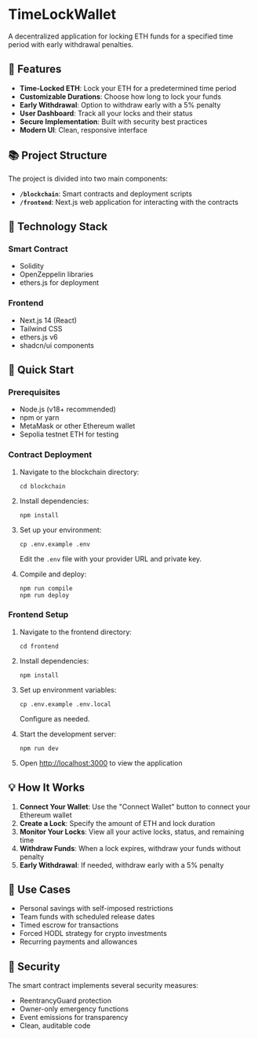 # TimeLockWallet

A decentralized application for locking ETH funds for a specified time period with early withdrawal penalties.

## 🌟 Features

- **Time-Locked ETH**: Lock your ETH for a predetermined time period
- **Customizable Durations**: Choose how long to lock your funds
- **Early Withdrawal**: Option to withdraw early with a 5% penalty
- **User Dashboard**: Track all your locks and their status
- **Secure Implementation**: Built with security best practices
- **Modern UI**: Clean, responsive interface

## 📚 Project Structure

The project is divided into two main components:

- **`/blockchain`**: Smart contracts and deployment scripts
- **`/frontend`**: Next.js web application for interacting with the contracts

## 🔧 Technology Stack

### Smart Contract
- Solidity
- OpenZeppelin libraries
- ethers.js for deployment

### Frontend
- Next.js 14 (React)
- Tailwind CSS
- ethers.js v6
- shadcn/ui components

## 🚀 Quick Start

### Prerequisites
- Node.js (v18+ recommended)
- npm or yarn
- MetaMask or other Ethereum wallet
- Sepolia testnet ETH for testing

### Contract Deployment

1. Navigate to the blockchain directory:
   ```
   cd blockchain
   ```

2. Install dependencies:
   ```
   npm install
   ```

3. Set up your environment:
   ```
   cp .env.example .env
   ```
   Edit the `.env` file with your provider URL and private key.

4. Compile and deploy:
   ```
   npm run compile
   npm run deploy
   ```

### Frontend Setup

1. Navigate to the frontend directory:
   ```
   cd frontend
   ```

2. Install dependencies:
   ```
   npm install
   ```

3. Set up environment variables:
   ```
   cp .env.example .env.local
   ```
   Configure as needed.

4. Start the development server:
   ```
   npm run dev
   ```

5. Open [http://localhost:3000](http://localhost:3000) to view the application

## 💡 How It Works

1. **Connect Your Wallet**: Use the "Connect Wallet" button to connect your Ethereum wallet
2. **Create a Lock**: Specify the amount of ETH and lock duration
3. **Monitor Your Locks**: View all your active locks, status, and remaining time
4. **Withdraw Funds**: When a lock expires, withdraw your funds without penalty
5. **Early Withdrawal**: If needed, withdraw early with a 5% penalty

## 💼 Use Cases

- Personal savings with self-imposed restrictions
- Team funds with scheduled release dates
- Timed escrow for transactions
- Forced HODL strategy for crypto investments
- Recurring payments and allowances

## 🔐 Security

The smart contract implements several security measures:
- ReentrancyGuard protection
- Owner-only emergency functions
- Event emissions for transparency
- Clean, auditable code
